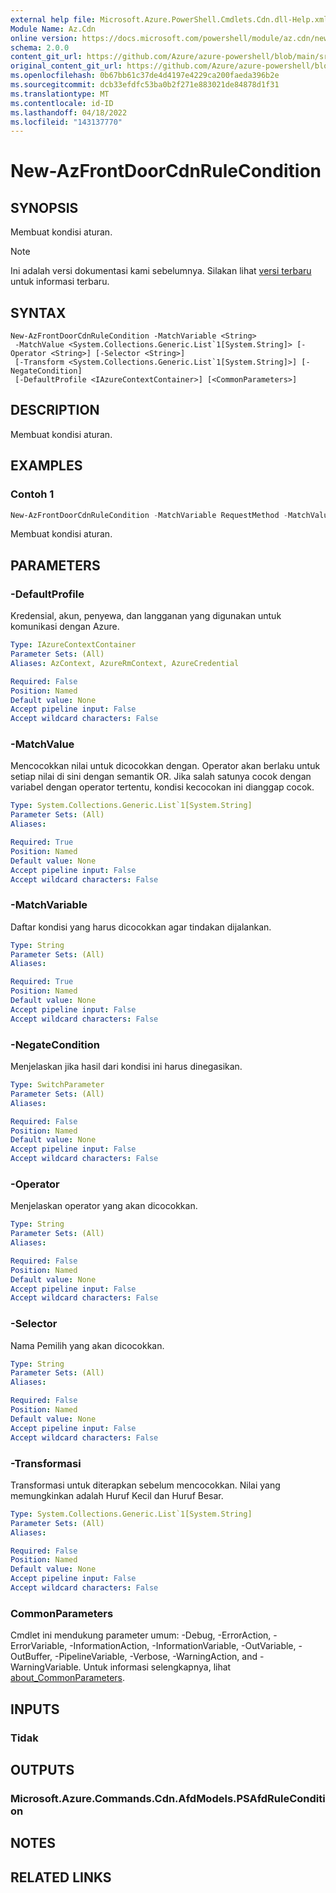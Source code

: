 ```yaml
---
external help file: Microsoft.Azure.PowerShell.Cmdlets.Cdn.dll-Help.xml
Module Name: Az.Cdn
online version: https://docs.microsoft.com/powershell/module/az.cdn/new-azfrontdoorcdnrulecondition
schema: 2.0.0
content_git_url: https://github.com/Azure/azure-powershell/blob/main/src/Cdn/Cdn/help/New-AzFrontDoorCdnRuleCondition.md
original_content_git_url: https://github.com/Azure/azure-powershell/blob/main/src/Cdn/Cdn/help/New-AzFrontDoorCdnRuleCondition.md
ms.openlocfilehash: 0b67bb61c37de4d4197e4229ca200faeda396b2e
ms.sourcegitcommit: dcb33efdfc53ba0b2f271e883021de84878d1f31
ms.translationtype: MT
ms.contentlocale: id-ID
ms.lasthandoff: 04/18/2022
ms.locfileid: "143137770"
---
```

# New-AzFrontDoorCdnRuleCondition

## SYNOPSIS
Membuat kondisi aturan.

> [!NOTE]
>Ini adalah versi dokumentasi kami sebelumnya. Silakan lihat [versi terbaru](/powershell/module/az.cdn/new-azfrontdoorcdnrulecondition) untuk informasi terbaru.

## SYNTAX

```
New-AzFrontDoorCdnRuleCondition -MatchVariable <String>
 -MatchValue <System.Collections.Generic.List`1[System.String]> [-Operator <String>] [-Selector <String>]
 [-Transform <System.Collections.Generic.List`1[System.String]>] [-NegateCondition]
 [-DefaultProfile <IAzureContextContainer>] [<CommonParameters>]
```

## DESCRIPTION
Membuat kondisi aturan.

## EXAMPLES

### Contoh 1
```powershell
New-AzFrontDoorCdnRuleCondition -MatchVariable RequestMethod -MatchValue "PUT" 
```

Membuat kondisi aturan.

## PARAMETERS

### -DefaultProfile
Kredensial, akun, penyewa, dan langganan yang digunakan untuk komunikasi dengan Azure.

```yaml
Type: IAzureContextContainer
Parameter Sets: (All)
Aliases: AzContext, AzureRmContext, AzureCredential

Required: False
Position: Named
Default value: None
Accept pipeline input: False
Accept wildcard characters: False
```

### -MatchValue
Mencocokkan nilai untuk dicocokkan dengan.
Operator akan berlaku untuk setiap nilai di sini dengan semantik OR.
Jika salah satunya cocok dengan variabel dengan operator tertentu, kondisi kecocokan ini dianggap cocok.

```yaml
Type: System.Collections.Generic.List`1[System.String]
Parameter Sets: (All)
Aliases:

Required: True
Position: Named
Default value: None
Accept pipeline input: False
Accept wildcard characters: False
```

### -MatchVariable
Daftar kondisi yang harus dicocokkan agar tindakan dijalankan.

```yaml
Type: String
Parameter Sets: (All)
Aliases:

Required: True
Position: Named
Default value: None
Accept pipeline input: False
Accept wildcard characters: False
```

### -NegateCondition
Menjelaskan jika hasil dari kondisi ini harus dinegasikan.

```yaml
Type: SwitchParameter
Parameter Sets: (All)
Aliases:

Required: False
Position: Named
Default value: None
Accept pipeline input: False
Accept wildcard characters: False
```

### -Operator
Menjelaskan operator yang akan dicocokkan.

```yaml
Type: String
Parameter Sets: (All)
Aliases:

Required: False
Position: Named
Default value: None
Accept pipeline input: False
Accept wildcard characters: False
```

### -Selector
Nama Pemilih yang akan dicocokkan.

```yaml
Type: String
Parameter Sets: (All)
Aliases:

Required: False
Position: Named
Default value: None
Accept pipeline input: False
Accept wildcard characters: False
```

### -Transformasi
Transformasi untuk diterapkan sebelum mencocokkan.
Nilai yang memungkinkan adalah Huruf Kecil dan Huruf Besar.

```yaml
Type: System.Collections.Generic.List`1[System.String]
Parameter Sets: (All)
Aliases:

Required: False
Position: Named
Default value: None
Accept pipeline input: False
Accept wildcard characters: False
```

### CommonParameters
Cmdlet ini mendukung parameter umum: -Debug, -ErrorAction, -ErrorVariable, -InformationAction, -InformationVariable, -OutVariable, -OutBuffer, -PipelineVariable, -Verbose, -WarningAction, and -WarningVariable. Untuk informasi selengkapnya, lihat [about_CommonParameters](http://go.microsoft.com/fwlink/?LinkID=113216).

## INPUTS

### Tidak

## OUTPUTS

### Microsoft.Azure.Commands.Cdn.AfdModels.PSAfdRuleCondition

## NOTES

## RELATED LINKS
